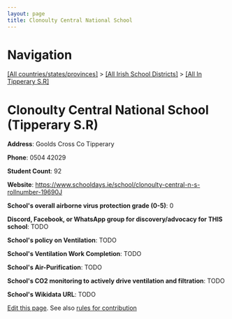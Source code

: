 ```yaml
---
layout: page
title: Clonoulty Central National School
---
```

# Navigation

[[All countries/states/provinces]](../../..) > [[All Irish School Districts]](../..) > [[All In Tipperary S.R]](..)

# Clonoulty Central National School (Tipperary S.R)

**Address**: Goolds Cross Co Tipperary

**Phone**: 0504 42029

**Student Count**: 92

**Website**: <https://www.schooldays.ie/school/clonoulty-central-n-s-rollnumber-19690J>

**School's overall airborne virus protection grade (0-5)**: 0

**Discord, Facebook, or WhatsApp group for discovery/advocacy for THIS school**: TODO

**School's policy on Ventilation**: TODO

**School's Ventilation Work Completion**: TODO

**School's Air-Purification**: TODO

**School's CO2 monitoring to actively drive ventilation and filtration**: TODO

**School's Wikidata URL**: TODO


[Edit this page](https://github.com/ventilate-schools/Ireland/edit/main/./Tipperary_S.R/Clonoulty_Central_National_School.md). See also [rules for contribution](../../../contribution-rules/)